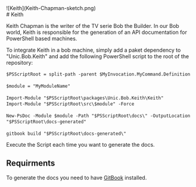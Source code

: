 <div class="chapterlogo">![Keith](Keith-Chapman-sketch.png)</div>
# Keith

Keith Chapman is the writer of the TV serie Bob the Builder. In our Bob world, Keith is responsible for the generation of an API documentation for PowerShell based machines.

To integrate Keith in a bob machine, simply add a paket dependency to "Unic.Bob.Keith" and add the following PowerShell script to the root of the repository:

    $PSScriptRoot = split-path -parent $MyInvocation.MyCommand.Definition

    $module = "MyModuleName"

    Import-Module "$PSScriptRoot\packages\Unic.Bob.Keith\Keith"
    Import-Module "$PSScriptRoot\src\$module" -Force

    New-PsDoc -Module $module -Path "$PSScriptRoot\docs\" -OutputLocation "$PSScriptRoot\docs-generated"

    gitbook build "$PSScriptRoot\docs-generated\"

Execute the Script each time you want to generate the docs.

## Requirments

To generate the docs you need to have [GitBook](https://github.com/GitbookIO/gitbook) installed.
